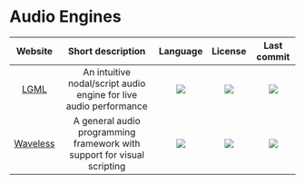 # Audio Engines
|Website|Short description|Language|License|Last commit|
|:-:|:-:|:-:|:-:|:-:|
|[LGML](https://organicorchestra.github.io/LGML/)|An intuitive nodal/script audio engine for live audio performance|![](https://img.shields.io/github/languages/top/OrganicOrchestra/LGML?color=pink&style=flat-square)|![](https://flat.badgen.net/github/license/OrganicOrchestra/LGML?label=)|![](https://flat.badgen.net/github/last-commit/OrganicOrchestra/LGML?label=)|
|[Waveless](https://github.com/zhangdoa/Waveless)|A general audio programming framework with support for visual scripting|![](https://img.shields.io/github/languages/top/zhangdoa/Waveless?color=pink&style=flat-square)|![](https://flat.badgen.net/github/license/zhangdoa/Waveless?label=)|![](https://flat.badgen.net/github/last-commit/zhangdoa/Waveless?label=)|
